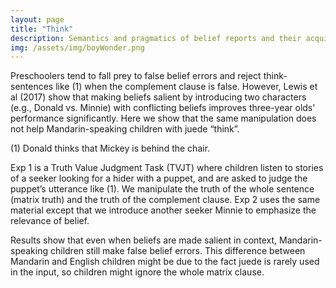 ```yaml
---
layout: page
title: "Think"
description: Semantics and pragmatics of belief reports and their acquisition
img: /assets/img/boyWonder.png
---
```



Preschoolers tend to fall prey to false belief errors and reject think-sentences like (1) when the complement clause is false. However, Lewis et al (2017) show that making beliefs salient by introducing two characters (e.g., Donald vs. Minnie) with conflicting beliefs improves three-year olds' performance significantly. Here we show that the same manipulation does not help Mandarin-speaking children with juede “think”.

(1) Donald thinks that Mickey is behind the chair.

Exp 1 is a Truth Value Judgment Task (TVJT) where children listen to stories of a seeker looking for a hider with a puppet, and are asked to judge the puppet’s utterance like (1). We manipulate the truth of the whole sentence (matrix truth) and the truth of the complement clause. Exp 2 uses the same material except that we introduce another seeker Minnie to emphasize the relevance of belief.  

Results show that even when beliefs are made salient in context, Mandarin-speaking children still make false belief errors. This difference between Mandarin and English children might be due to the fact juede is rarely used in the input, so children might ignore the whole matrix clause. 


<div class="img_row">
    <img class="col one left" src="{{ site.baseurl }}/assets/img/1.jpg" alt="" title="example image"/>
    <img class="col one left" src="{{ site.baseurl }}/assets/img/2.jpg" alt="" title="example image"/>
    <img class="col one left" src="{{ site.baseurl }}/assets/img/3.jpg" alt="" title="example image"/>
</div>